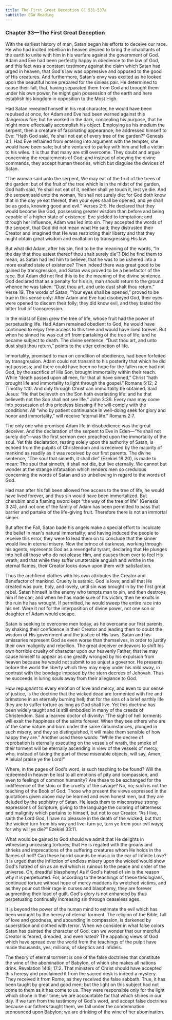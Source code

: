 ```yaml
---
title: The First Great Deception GC 531-537a
subtitle: EGW Reading
---
```


### Chapter 33—The First Great Deception

With the earliest history of man, Satan began his efforts to deceive our race. He who had incited rebellion in heaven desired to bring the inhabitants of the earth to unite with him in his warfare against the government of God. Adam and Eve had been perfectly happy in obedience to the law of God, and this fact was a constant testimony against the claim which Satan had urged in heaven, that God's law was oppressive and opposed to the good of His creatures. And furthermore, Satan's envy was excited as he looked upon the beautiful home prepared for the sinless pair. He determined to cause their fall, that, having separated them from God and brought them under his own power, he might gain possession of the earth and here establish his kingdom in opposition to the Most High.

Had Satan revealed himself in his real character, he would have been repulsed at once, for Adam and Eve had been warned against this dangerous foe; but he worked in the dark, concealing his purpose, that he might more effectually accomplish his object. Employing as his medium the serpent, then a creature of fascinating appearance, he addressed himself to Eve: “Hath God said, Ye shall not eat of every tree of the garden?” Genesis 3:1. Had Eve refrained from entering into argument with the tempter, she would have been safe; but she ventured to parley with him and fell a victim to his wiles. It is thus that many are still overcome. They doubt and argue concerning the requirements of God; and instead of obeying the divine commands, they accept human theories, which but disguise the devices of Satan.

“The woman said unto the serpent, We may eat of the fruit of the trees of the garden: but of the fruit of the tree which is in the midst of the garden, God hath said, Ye shall not eat of it, neither shall ye touch it, lest ye die. And the serpent said unto the woman, Ye shall not surely die: for God doth know that in the day ye eat thereof, then your eyes shall be opened, and ye shall be as gods, knowing good and evil.” Verses 2-5. He declared that they would become like God, possessing greater wisdom than before and being capable of a higher state of existence. Eve yielded to temptation; and through her influence, Adam was led into sin. They accepted the words of the serpent, that God did not mean what He said; they distrusted their Creator and imagined that He was restricting their liberty and that they might obtain great wisdom and exaltation by transgressing His law.

But what did Adam, after his sin, find to be the meaning of the words, “In the day that thou eatest thereof thou shalt surely die”? Did he find them to mean, as Satan had led him to believe, that he was to be ushered into a more exalted state of existence? Then indeed there was great good to be gained by transgression, and Satan was proved to be a benefactor of the race. But Adam did not find this to be the meaning of the divine sentence. God declared that as a penalty for his sin, man should return to the ground whence he was taken: “Dust thou art, and unto dust shalt thou return.” Verse 19. The words of Satan, “Your eyes shall be opened,” proved to be true in this sense only: After Adam and Eve had disobeyed God, their eyes were opened to discern their folly; they did know evil, and they tasted the bitter fruit of transgression.

In the midst of Eden grew the tree of life, whose fruit had the power of perpetuating life. Had Adam remained obedient to God, he would have continued to enjoy free access to this tree and would have lived forever. But when he sinned he was cut off from partaking of the tree of life, and he became subject to death. The divine sentence, “Dust thou art, and unto dust shalt thou return,” points to the utter extinction of life.

Immortality, promised to man on condition of obedience, had been forfeited by transgression. Adam could not transmit to his posterity that which he did not possess; and there could have been no hope for the fallen race had not God, by the sacrifice of His Son, brought immortality within their reach. While “death passed upon all men, for that all have sinned,” Christ “hath brought life and immortality to light through the gospel.” Romans 5:12; 2 Timothy 1:10. And only through Christ can immortality be obtained. Said Jesus: “He that believeth on the Son hath everlasting life: and he that believeth not the Son shall not see life.” John 3:36. Every man may come into possession of this priceless blessing if he will comply with the conditions. All “who by patient continuance in well-doing seek for glory and honor and immortality,” will receive “eternal life.” Romans 2:7.

The only one who promised Adam life in disobedience was the great deceiver. And the declaration of the serpent to Eve in Eden—“Ye shall not surely die”—was the first sermon ever preached upon the immortality of the soul. Yet this declaration, resting solely upon the authority of Satan, is echoed from the pulpits of Christendom and is received by the majority of mankind as readily as it was received by our first parents. The divine sentence, “The soul that sinneth, it shall die” (Ezekiel 18:20), is made to mean: The soul that sinneth, it shall not die, but live eternally. We cannot but wonder at the strange infatuation which renders men so credulous concerning the words of Satan and so unbelieving in regard to the words of God.

Had man after his fall been allowed free access to the tree of life, he would have lived forever, and thus sin would have been immortalized. But cherubim and a flaming sword kept “the way of the tree of life” (Genesis 3:24), and not one of the family of Adam has been permitted to pass that barrier and partake of the life-giving fruit. Therefore there is not an immortal sinner.

But after the Fall, Satan bade his angels make a special effort to inculcate the belief in man's natural immortality; and having induced the people to receive this error, they were to lead them on to conclude that the sinner would live in eternal misery. Now the prince of darkness, working through his agents, represents God as a revengeful tyrant, declaring that He plunges into hell all those who do not please Him, and causes them ever to feel His wrath; and that while they suffer unutterable anguish and writhe in the eternal flames, their Creator looks down upon them with satisfaction.

Thus the archfiend clothes with his own attributes the Creator and Benefactor of mankind. Cruelty is satanic. God is love; and all that He created was pure, holy, and lovely, until sin was brought in by the first great rebel. Satan himself is the enemy who tempts man to sin, and then destroys him if he can; and when he has made sure of his victim, then he exults in the ruin he has wrought. If permitted, he would sweep the entire race into his net. Were it not for the interposition of divine power, not one son or daughter of Adam would escape.

Satan is seeking to overcome men today, as he overcame our first parents, by shaking their confidence in their Creator and leading them to doubt the wisdom of His government and the justice of His laws. Satan and his emissaries represent God as even worse than themselves, in order to justify their own malignity and rebellion. The great deceiver endeavors to shift his own horrible cruelty of character upon our heavenly Father, that he may cause himself to appear as one greatly wronged by his expulsion from heaven because he would not submit to so unjust a governor. He presents before the world the liberty which they may enjoy under his mild sway, in contrast with the bondage imposed by the stern decrees of Jehovah. Thus he succeeds in luring souls away from their allegiance to God.

How repugnant to every emotion of love and mercy, and even to our sense of justice, is the doctrine that the wicked dead are tormented with fire and brimstone in an eternally burning hell; that for the sins of a brief earthly life they are to suffer torture as long as God shall live. Yet this doctrine has been widely taught and is still embodied in many of the creeds of Christendom. Said a learned doctor of divinity: “The sight of hell torments will exalt the happiness of the saints forever. When they see others who are of the same nature and born under the same circumstances, plunged in such misery, and they so distinguished, it will make them sensible of how happy they are.” Another used these words: “While the decree of reprobation is eternally executing on the vessels of wrath, the smoke of their torment will be eternally ascending in view of the vessels of mercy, who, instead of taking the part of these miserable objects, will say, Amen, Alleluia! praise ye the Lord!”

Where, in the pages of God's word, is such teaching to be found? Will the redeemed in heaven be lost to all emotions of pity and compassion, and even to feelings of common humanity? Are these to be exchanged for the indifference of the stoic or the cruelty of the savage? No, no; such is not the teaching of the Book of God. Those who present the views expressed in the quotations given above may be learned and even honest men, but they are deluded by the sophistry of Satan. He leads them to misconstrue strong expressions of Scripture, giving to the language the coloring of bitterness and malignity which pertains to himself, but not to our Creator. “As I live, saith the Lord God, I have no pleasure in the death of the wicked; but that the wicked turn from his way and live: turn ye, turn ye from your evil ways; for why will ye die?” Ezekiel 33:11.

What would be gained to God should we admit that He delights in witnessing unceasing tortures; that He is regaled with the groans and shrieks and imprecations of the suffering creatures whom He holds in the flames of hell? Can these horrid sounds be music in the ear of Infinite Love? It is urged that the infliction of endless misery upon the wicked would show God's hatred of sin as an evil which is ruinous to the peace and order of the universe. Oh, dreadful blasphemy! As if God's hatred of sin is the reason why it is perpetuated. For, according to the teachings of these theologians, continued torture without hope of mercy maddens its wretched victims, and as they pour out their rage in curses and blasphemy, they are forever augmenting their load of guilt. God's glory is not enhanced by thus perpetuating continually increasing sin through ceaseless ages.

It is beyond the power of the human mind to estimate the evil which has been wrought by the heresy of eternal torment. The religion of the Bible, full of love and goodness, and abounding in compassion, is darkened by superstition and clothed with terror. When we consider in what false colors Satan has painted the character of God, can we wonder that our merciful Creator is feared, dreaded, and even hated? The appalling views of God which have spread over the world from the teachings of the pulpit have made thousands, yes, millions, of skeptics and infidels.

The theory of eternal torment is one of the false doctrines that constitute the wine of the abomination of Babylon, of which she makes all nations drink. Revelation 14:8; 17:2. That ministers of Christ should have accepted this heresy and proclaimed it from the sacred desk is indeed a mystery. They received it from Rome, as they received the false sabbath. True, it has been taught by great and good men; but the light on this subject had not come to them as it has come to us. They were responsible only for the light which shone in their time; we are accountable for that which shines in our day. If we turn from the testimony of God's word, and accept false doctrines because our fathers taught them, we fall under the condemnation pronounced upon Babylon; we are drinking of the wine of her abomination.